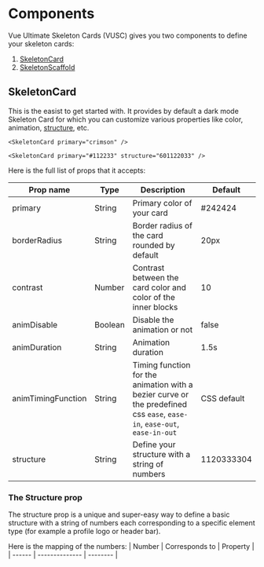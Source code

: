 # Components

Vue Ultimate Skeleton Cards (VUSC) gives you two components to define your skeleton cards:
1) [SkeletonCard](#skeletoncard)
2) [SkeletonScaffold](#skeletonscaffold)

## SkeletonCard
This is the easist to get started with. It provides by default a dark mode Skeleton Card for which you can customize various properties like color, animation, [structure](#the-structure-prop), etc.  

```vue
<SkeletonCard primary="crimson" />
```

```vue
<SkeletonCard primary="#112233" structure="601122033" />
```
Here is the full list of props that it accepts:

| Prop name | Type | Description | Default |
| --------- | ---- | ----------- | ------- |
| primary   | String | Primary color of your card | #242424 |
| borderRadius | String | Border radius of the card rounded by default | 20px |
| contrast | Number | Contrast between the card color and color of the inner blocks | 10 |
| animDisable | Boolean | Disable the animation or not | false |
| animDuration | String | Animation duration | 1.5s |
| animTimingFunction | String | Timing function for the animation with a bezier curve or the predefined css `ease`, `ease-in`, `ease-out`, `ease-in-out` | CSS default |
| structure | String | Define your structure with a string of numbers | 1120333304 |

### The Structure prop
The structure prop is a unique and super-easy way to define a basic structure with a string of numbers each corresponding to a specific element type (for example a profile logo or header bar).  

Here is the mapping of the numbers:
| Number | Corresponds to | Property |
| ------ | -------------- | -------- |

